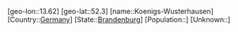 ﻿---
location: [52.3,13.62]
type: City
tags:
- geo/City


SpocWebEntityId: 31742
isDeleted: false
confidential: public

---
[geo-lon::13.62]
[geo-lat::52.3]
[name::Koenigs-Wusterhausen]
[Country::[Germany](geo/Continent/Europe/Germany.md)]
[State::[Brandenburg](geo/Continent/Europe/Germany/Brandenburg.md)]
[Population::]
[Unknown::]

